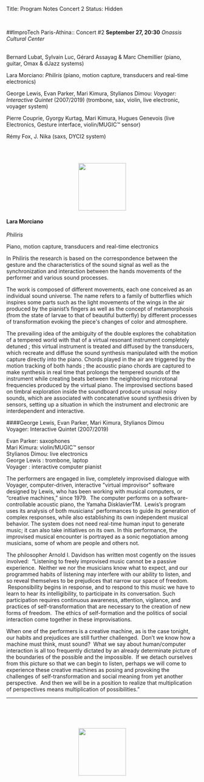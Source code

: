 Title: Program Notes Concert 2
Status: Hidden

<br>

##ImproTech Paris-Athina::  Concert  #2
**September 27, 20:30** *Onassis Cultural Center*  
<br>

Bernard Lubat, Sylvain Luc, Gérard Assayag & Marc Chemillier (piano, guitar, Omax & dJazz systems)

Lara Morciano: *Philiris* (piano, motion capture, transducers and real-time electronics)

George Lewis, Evan Parker, Mari Kimura, Stylianos Dimou: *Voyager: Interactive Quintet* (2007/2019) (trombone, sax, violin, live electronic, voyager system)

Pierre Couprie, Gyorgy Kurtag, Mari Kimura, Hugues Genevois (live Electronics, Gesture interface, violin/MUGIC™ sensor)

Rémy Fox, J. Nika (saxs, DYCI2 system)

<br>
<br>

<p align="center">
<img src="../images/IKPoster_frag19.png" width="125" >
</p>

#### Lara Morciano
*Philiris*

Piano, motion capture, transducers and real-time electronics

In Philiris the research is based on the correspondence between the gesture and the characteristics of the sound signal as well as the synchronization and interaction between the hands movements of the performer and various sound processes.

The work is composed of different movements, each one conceived as an individual sound universe. The name refers to a family of butterflies which inspires some parts such as the light movements of the wings in the air produced by the pianist’s fingers as well as the concept of metamorphosis (from the state of larvae to that of beautiful butterfly) by different processes of transformation evoking the piece's changes of color and atmosphere.

The prevailing idea of the ambiguity of the double explores the cohabitation of a tempered world with that of a virtual resonant instrument completely detuned ; this virtual instrument is treated and diffused by the transducers, which recreate and diffuse the sound synthesis manipulated with the motion capture directly into the piano.
Chords played in the air are triggered by the motion tracking of both hands ; the acoustic piano chords are captured to make synthesis in real time that prolongs the tempered sounds of the instrument while creating beats between the neighboring microtonal frequencies produced by the virtual piano. The improvised sections based on timbral exploration inside the soundboard produce unusual noisy sounds, which are associated with concatenative sound synthesis driven by sensors, setting up a situation in which the instrument and electronic are interdependent and interactive.


####George Lewis, Evan Parker, Mari Kimura, Stylianos Dimou  
Voyager: Interactive Quintet (2007/2019)

Evan Parker: saxophones<br>
Mari Kimura: violin/MUGIC™ sensor<br>
Stylianos Dimou: live electronics<br>
George Lewis : trombone, laptop<br>
Voyager : interactive computer pianist

The performers are engaged in live, completely improvised dialogue with Voyager, computer-driven, interactive "virtual improvisor" software designed by Lewis, who has been working with musical computers, or “creative machines,” since 1979.  The computer performs on a software-controllable acoustic piano, the Yamaha DisklavierTM.  Lewis’s program uses its analysis of both musicians’ performances to guide its generation of complex responses, while also establishing its own independent musical behavior. The system does not need real-time human input to generate music; it can also take initiatives on its own. In this performance, the improvised musical encounter is portrayed as a sonic negotiation among musicians, some of whom are people and others not. 

The philosopher Arnold I. Davidson has written most cogently on the issues involved:  “Listening to freely improvised music cannot be a passive experience.  Neither we nor the musicians know what to expect, and our programmed habits of listening may interfere with our ability to listen, and so reveal themselves to be prejudices that narrow our space of freedom.  Responsibility begins in response, and to respond to this music we have to learn to hear its intelligibility, to participate in its conversation. Such participation requires continuous awareness, attention, vigilance, and practices of self-transformation that are necessary to the creation of new forms of freedom.  The ethics of self-formation and the politics of social interaction come together in these improvisations.

When one of the performers is a creative machine, as is the case tonight, our habits and prejudices are still further challenged.  Don’t we know how a machine must think, must sound?  What we say about human/computer interaction is all too frequently dictated by an already determinate picture of the boundaries of the possible and the impossible.  If we detach ourselves from this picture so that we can begin to listen, perhaps we will come to experience these creative machines as posing and provoking the challenges of self-transformation and social meaning from yet another perspective.  And then we will be in a position to realize that multiplication of perspectives means multiplication of possibilities.”






---
<br>
<br>
<br>

<p align="center">
<img src="../images/IKPoster_frag20.png" width="125" >
</p>
